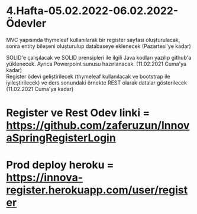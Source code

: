 # 4.Hafta-05.02.2022-06.02.2022-Ödevler

MVC yapısında thymeleaf kullanılarak bir register sayfası oluşturulacak, sonra entity bileşeni oluşturulup databaseye eklenecek (Pazartesi'ye kadar)

SOLID'e çalışılacak ve SOLID prensipleri ile ilgili Java kodları yazılıp github'a yüklenecek. Ayrıca Powerpoint sunusu hazırlanacak. (11.02.2021 Cuma'ya kadar)												
Register ödevi geliştirilecek (thymeleaf kullanılacak ve bootstrap ile iyileştirilecek) ve ders sonundaki örnekte REST olarak datalar gösterilecek (11.02.2021 Cuma'ya kadar)													
# Register ve Rest Odev linki = https://github.com/zaferuzun/InnovaSpringRegisterLogin
# Prod deploy heroku =  https://innova-register.herokuapp.com/user/register
